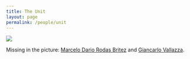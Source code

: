 ```yaml
---
title: The Unit
layout: page
permalink: /people/unit
---
```


<!-- Image Map Generated by http://www.image-map.net/ -->
<img  class="image-centered" src="https://rising.fbk.eu/assets/images/RiSING.jpg" usemap="#image-map">

<map name="image-map">
    <area alt="Simone Magnani" title="Simone Magnani" href="https://rising.fbk.eu/people/simone-magnani" coords="157,695,289,175" shape="rect">
    <area alt="Luis Augusto Dias Knob" title="Luis Augusto Dias Knob" href="https://rising.fbk.eu/people/luis-augusto-dias-knob" coords="407,686,306,186" shape="rect">
    <area alt="Domenico Siracusa" title="Domenico Siracusa" href="https://rising.fbk.eu/people/domenico-siracusa" coords="426,264,420,373,425,502,418,680,432,752,508,723,519,600,558,513,549,332,529,307,508,227,461,211" shape="poly">
    <area alt="Arslan Rafi" title="Arslan Rafi" href="https://rising.fbk.eu/people/arslan-rafi" coords="511,172,518,257,531,273,569,270,566,212,565,177" shape="poly">
    <area alt="Matteo Franzil" title="Matteo Franzil" href="https://rising.fbk.eu/people/matteo-franzil" coords="576,202,620,216,623,258,642,284,657,374,647,686,518,699,558,582,560,358,552,321,529,291,565,281,607,298,583,300,586,284" shape="poly">
    <area alt="Roberto Doriguzzi Corin" title="Roberto Doriguzzi Corin" href="https://rising.fbk.eu/people/roberto-doriguzzi-corin" coords="666,179,690,222,686,242,655,276,675,381,657,677,799,698,767,424,785,307,739,247,736,172" shape="poly">
    <area alt="Marco Zambianco" title="Marco Zambianco" href="https://rising.fbk.eu/people/matteo-franzil" coords="750,171,820,162,823,249,832,297,798,307,750,247" shape="poly">
    <area alt="Valentino Armani" title="Valentino Armani" href="https://rising.fbk.eu/people/valentino-armani" coords="788,367,785,445,811,651,878,651,908,387,880,300,881,229,832,222,840,305,806,322" shape="poly">
    <area alt="Silvio Cretti" title="Silvio Cretti" href="https://rising.fbk.eu/people/silvio-cretti" coords="888,212,886,291,911,373,924,324,949,315,959,311,943,198" shape="poly">
    <area alt="Lorenzo Galvagni" title="Lorenzo Galvagni" href="https://rising.fbk.eu/people/lorenzo-galvagni" coords="953,251,976,316,925,339,911,446,931,487,902,682,1030,712,1055,485,1071,449,1054,331,1018,315,1008,257" shape="poly">
    <area alt="Daniele Santoro" title="Daniele Santoro" href="https://rising.fbk.eu/people/daniele-santoro" coords="1034,226,1028,277,1028,307,1058,325,1090,298,1102,239,1081,215" shape="poly">
    <area alt="Andrea Zanardi" title="Andrea Zanardi" href="https://rising.fbk.eu/people/andrea-zanardi" coords="955,175,962,240,1018,256,1030,219,1055,189" shape="poly">
    <area alt="Claudio Facchinetti" title="Claudio Facchinetti" href="https://rising.fbk.eu/people/claudio-facchinetti" coords="1119,220,1103,287,1072,343,1075,448,1059,698,1206,740,1202,458,1225,422,1216,319,1167,298,1161,213" shape="poly">
    <area alt="Giacomo Segala" title="Giacomo Segala" href="https://rising.fbk.eu/people/giacomo-segala" coords="1174,202,1182,291,1218,308,1252,274,1230,191" shape="poly">
    <area alt="Matteo Manfrin" title="Matteo Manfrin" href="https://rising.fbk.eu/people/matteo-manfrin" coords="1393,226,1413,314,1383,397,1387,473,1365,521,1379,738,1496,745,1527,654,1478,478,1507,411,1498,291,1469,213" shape="poly">
</map>

Missing in the picture: <a href="https://rising.fbk.eu/people/marcelo-dario-rodas-britez">Marcelo Dario Rodas Britez</a> and <a href="https://rising.fbk.eu/people/giancarlo-vallazza">Giancarlo Vallazza</a>. 

<script src="/assets/js/resizer.js" type="text/javascript"></script>
<script>
$(document).ready(function() {
    $('map').imageMapResize();
});
</script>